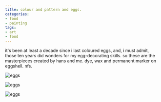 ```yaml
---
title: colour and pattern and eggs.
categories:
- food
- painting
tags:
- art
- food
---
```


it's been at least a decade since i last coloured eggs, and, i must admit, those ten years did wonders for my egg-decorating skills. so these are the masterpieces created by hans and me. dye, wax and permanent marker on eggshell. nfs.  

![eggs](/blog/old-uploads/2008/03/eggs01.jpg)  

![eggs](/blog/old-uploads/2008/03/eggs03.jpg)  

![eggs](/blog/old-uploads/2008/03/eggs02.jpg)
